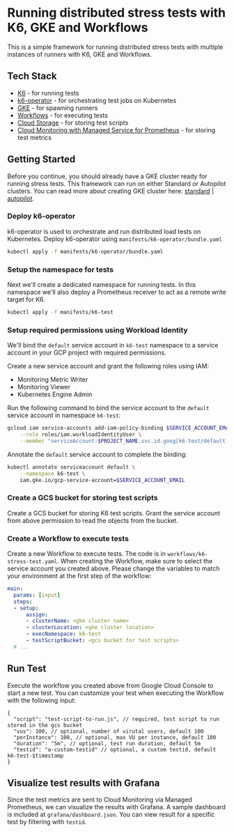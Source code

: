 # Running distributed stress tests with K6, GKE and Workflows

This is a simple framework for running distributed stress tests with multiple instances of runners with K6, GKE and Workflows.

## Tech Stack

* [K6](https://k6.io/) - for running tests
* [k6-operator](https://github.com/grafana/k6-operator) - for orchestrating test jobs on Kubernetes
* [GKE](https://cloud.google.com/kubernetes-engine) - for spawning runners
* [Workflows](https://cloud.google.com/workflows) - for executing tests
* [Cloud Storage](https://cloud.google.com/storage) - for storing test scripts
* [Cloud Monitoring with Managed Service for Prometheus](https://cloud.google.com/managed-prometheus) - for storing test metrics

## Getting Started

Before you continue, you should already have a GKE cluster ready for running stress tests.
This framework can run on either Standard or Autopilot clusters.
You can read more about creating GKE cluster here: [standard](https://cloud.google.com/kubernetes-engine/docs/how-to/creating-a-regional-cluster) | [autopilot](https://cloud.google.com/kubernetes-engine/docs/how-to/creating-an-autopilot-cluster).

### Deploy k6-operator

k6-operator is used to orchestrate and run distributed load tests on Kubernetes.
Deploy k6-operator using `manifests/k6-operator/bundle.yaml`

```bash
kubectl apply -f manifests/k6-operator/bundle.yaml
```

### Setup the namespace for tests

Next we'll create a dedicated namespace for running tests.
In this namespace we'll also deploy a Prometheus receiver to act as a remote write target for K6.

```bash
kubectl apply -f manifests/k6-test
```

### Setup required permissions using Workload Identity

We'll bind the `default` service account in `k6-test` namespace to a service account in your GCP project with required permissions.

Create a new service account and grant the following roles using IAM:

* Monitoring Metric Writer
* Monitoring Viewer
* Kubernetes Engine Admin

Run the following command to bind the service account to the `default` service account in namespace `k6-test`:

```bash
gcloud iam service-accounts add-iam-policy-binding $SERVICE_ACCOUNT_EMAIL \
    --role roles/iam.workloadIdentityUser \
    --member "serviceAccount:$PROJECT_NAME.svc.id.goog[k6-test/default]"
```

Annotate the `default` service account to complete the binding:

```bash
kubectl annotate serviceaccount default \
    --namespace k6-test \
    iam.gke.io/gcp-service-account=$SERVICE_ACCOUNT_EMAIL
```

### Create a GCS bucket for storing test scripts

Create a GCS bucket for storing K6 test scripts.
Grant the service account from above permission to read the objects from the bucket.

### Create a Workflow to execute tests

Create a new Workflow to execute tests. The code is in `workflows/k6-stress-test.yaml`.
When creating the Workflow, make sure to select the service account you created above.
Please change the variables to match your environment at the first step of the workflow:

```yaml
main:
  params: [input]
  steps:
  - setup:
      assign:
      - clusterName: <gke cluster name>
      - clusterLocation: <gke cluster location>
      - execNamespace: k6-test
      - testScriptBucket: <gcs bucket for test scripts>
  # ...
```

## Run Test

Execute the workflow you created above from Google Cloud Console to start a new test.
You can customize your test when executing the Workflow with the following input:

```jsonc
{
  "script": "test-script-to-run.js", // required, test script to run stored in the gcs bucket
  "vus": 100, // optional, number of virutal users, default 100
  "perInstance": 100, // optional, max VU per instance, default 100
  "duration": "5m", // optional, test run duration, default 5m
  "testid": "a-custom-testid" // optional, a custom testid, default k6-test-$timestamp
}
```

## Visualize test results with Grafana

Since the test metrics are sent to Cloud Monitoring via Managed Prometheus, we can visualize the results with Grafana.
A sample dashboard is included at `grafana/dashboard.json`.
You can view result for a specific test by filtering with `testid`.

